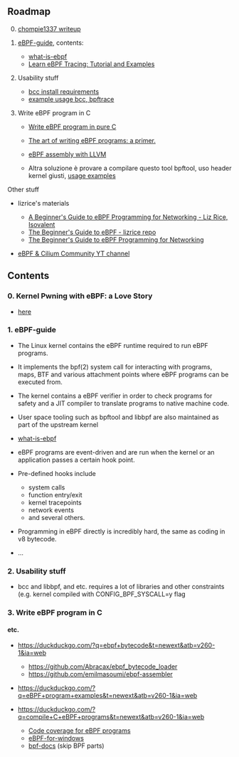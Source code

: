 

## Roadmap


0. [chompie1337 writeup](https://www.graplsecurity.com/post/kernel-pwning-with-ebpf-a-love-story)

1. [eBPF-guide](https://github.com/mikeroyal/eBPF-Guide), contents:
    * [what-is-ebpf](https://ebpf.io/what-is-ebpf/)
    * [Learn eBPF Tracing: Tutorial and Examples](https://www.brendangregg.com/blog/2019-01-01/learn-ebpf-tracing.html)

2. Usability stuff
    * [bcc install requirements](https://github.com/iovisor/bcc/blob/master/INSTALL.md)
    * [example usage bcc, bpftrace](https://www.brendangregg.com/blog/2019-01-01/learn-ebpf-tracing.html)

3. Write eBPF program in C
    * [Write eBPF program in pure C](https://terenceli.github.io/%E6%8A%80%E6%9C%AF/2020/01/18/ebpf-in-c)
    * [The art of writing eBPF programs: a primer.](https://sysdig.com/blog/the-art-of-writing-ebpf-programs-a-primer/)
    * [eBPF assembly with LLVM](https://qmonnet.github.io/whirl-offload/2020/04/12/llvm-ebpf-asm/)

    * Altra soluzione è provare a compilare questo tool bpftool, uso header kernel giusti, [usage examples](https://qmonnet.github.io/whirl-offload/2021/09/23/bpftool-features-thread/)



Other stuff


 - lizrice's materials
    * [A Beginner's Guide to eBPF Programming for Networking - Liz Rice, Isovalent](https://www.youtube.com/watch?v=0p987hCplbk)
    * [The Beginner's Guide to eBPF - lizrice repo](https://github.com/lizrice/ebpf-beginners)
    * [The Beginner's Guide to eBPF Programming for Networking](https://github.com/lizrice/ebpf-networking)

 - [eBPF & Cilium Community YT channel](https://www.youtube.com/c/eBPFCiliumCommunity/videos)




## Contents

### 0. Kernel Pwning with eBPF: a Love Story
 - [here](./ebpf_nutshell)



### 1. eBPF-guide ###

 - The Linux kernel contains the eBPF runtime required to run eBPF programs. 
 - It implements the bpf(2) system call for interacting with programs, maps, BTF and various attachment points where eBPF programs can be executed from. 
 - The kernel contains a eBPF verifier in order to check programs for safety and a JIT compiler to translate programs to native machine code. 
 - User space tooling such as bpftool and libbpf are also maintained as part of the upstream kernel

 - [what-is-ebpf](https://ebpf.io/what-is-ebpf/)

 - eBPF programs are event-driven and are run when the kernel or an application passes a certain hook point. 
 - Pre-defined hooks include 
    * system calls
    * function entry/exit
    * kernel tracepoints
    * network events
    * and several others.

 - Programming in eBPF directly is incredibly hard, the same as coding in v8 bytecode.

 - ...


### 2. Usability stuff ###

 - bcc and libbpf, and etc. requires a lot of libraries and other constraints (e.g. kernel compiled with CONFIG_BPF_SYSCALL=y flag


### 3. Write eBPF program in C ###



#### etc.

 - https://duckduckgo.com/?q=ebpf+bytecode&t=newext&atb=v260-1&ia=web
    * https://github.com/Abracax/ebpf_bytecode_loader
    * https://github.com/emilmasoumi/ebpf-assembler

 - https://duckduckgo.com/?q=eBPF+program+examples&t=newext&atb=v260-1&ia=web
 - https://duckduckgo.com/?q=compile+C+eBPF+programs&t=newext&atb=v260-1&ia=web
    * [Code coverage for eBPF programs](https://www.elastic.co/blog/code-coverage-for-ebpf-programs)
    * [eBPF-for-windows](https://github.com/microsoft/ebpf-for-windows/blob/master/docs/tutorial.md)
    * [bpf-docs](https://github.com/iovisor/bpf-docs) (skip BPF parts) 



